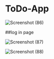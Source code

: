 # ToDo-App

![Screenshot (86)](https://user-images.githubusercontent.com/66007838/222733675-4f140e4a-5b27-41bf-80a8-e60b64b0cb59.png)

##log in page

![Screenshot (87)](https://user-images.githubusercontent.com/66007838/222733820-2cf647ba-ff6a-469e-9ad8-bca5628fbb87.png)


![Screenshot (88)](https://user-images.githubusercontent.com/66007838/222733868-6cdeb4f1-d465-4e1f-afbd-5797ccb2239c.png)
